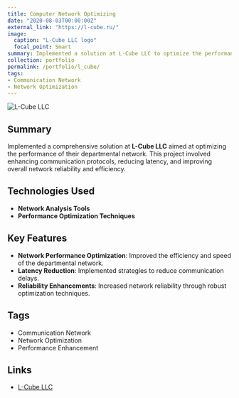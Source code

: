 ```yaml
---
title: Computer Network Optimizing
date: "2020-08-03T00:00:00Z"
external_link: "https://l-cube.ru/"
image:
  caption: "L-Cube LLC logo"
  focal_point: Smart
summary: Implemented a solution at L-Cube LLC to optimize the performance of their departmental network, enhancing communication efficiency and reliability.<img src='/images/portfolio/l_cube_logo.png' width='400'>
collection: portfolio
permalink: /portfolio/l_cube/
tags:
- Communication Network
- Network Optimization
---
```


![L-Cube LLC](../../images/portfolio/l_cube_logo.png)

## Summary
Implemented a comprehensive solution at **L-Cube LLC** aimed at optimizing the performance of their departmental network. This project involved enhancing communication protocols, reducing latency, and improving overall network reliability and efficiency.

## Technologies Used
- **Network Analysis Tools**
- **Performance Optimization Techniques**

## Key Features
- **Network Performance Optimization**: Improved the efficiency and speed of the departmental network.
- **Latency Reduction**: Implemented strategies to reduce communication delays.
- **Reliability Enhancements**: Increased network reliability through robust optimization techniques.

## Tags
- Communication Network
- Network Optimization
- Performance Enhancement

## Links
- [L-Cube LLC](https://l-cube.ru/) <!-- External link to the company -->
